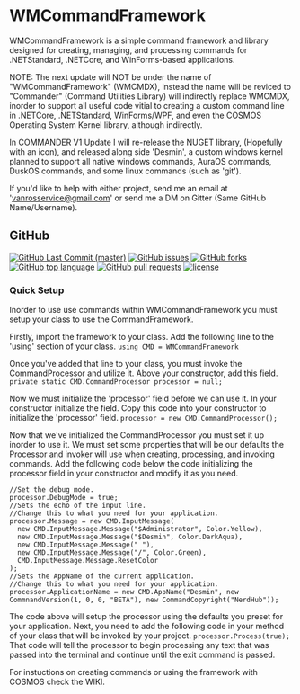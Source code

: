 # WMCommandFramework
WMCommandFramework is a simple command framework and library designed for creating, managing, and processing commands for .NETStandard, .NETCore, and WinForms-based applications.

NOTE: The next update will NOT be under the name of "WMCommandFramework" (WMCMDX), instead the name will be reviced to "Commander" (Command Utilities Library) will indirectly replace WMCMDX, inorder to support all useful code vitial to creating a custom command line in .NETCore, .NETStandard, WinForms/WPF, and even the COSMOS Operating System Kernel library, although indirectly.

In COMMANDER V1 Update I will re-release the NUGET library, (Hopefully with an icon), and released along side 'Desmin', a custom windows kernel planned to support all native windows commands, AuraOS commands, DuskOS commands, and some linux commands (such as 'git').

If you'd like to help with either project, send me an email at 'vanrosservice@gmail.com' or send me a DM on Gitter (Same GitHub Name/Username).

## GitHub
[![GitHub Last Commit (master)](https://img.shields.io/github/last-commit/WinMister332/WMCommandFramework/master.svg?style=popout-square)](https://github.com/WinMister332/WMCommandFramework/graphs/commit-activity)
[![GitHub issues](https://img.shields.io/github/issues/winmister332/wmcommandframework.svg?style=popout-square)](https://github.com/WinMister332/WMCommandFramework/issues)
[![GitHub forks](https://img.shields.io/github/forks/winmister332/wmcommandframework.svg?style=popout-square)](https://github.com/WinMister332/WMCommandFramework/network/members)
[![GitHub top language](https://img.shields.io/github/languages/top/winmister332/wmcommandframework.svg?style=popout-square)](https://github.com/WinMister332/WMCommandFramework/search?l=c%23)
[![GitHub pull requests](https://img.shields.io/github/issues-pr/winmister332/wmcommandframework.svg?style=popout-square)](https://github.com/WinMister332/WMCommandFramework/pulls?q=is%3Aopen+is%3Apr)
[![license](https://img.shields.io/github/license/winmister332/wmcommandframework.svg?style=popout-square)](https://github.com/WinMister332/WMCommandFramework/blob/master/LICENSE)

### Quick Setup
Inorder to use use commands within WMCommandFramework you must setup your class to use the CommandFramework.

Firstly, import the framework to your class.
Add the following line to the 'using' section of your class.
`using CMD = WMCommandFramework`

Once you've added that line to your class, you must invoke the CommandProcessor and utilize it.
Above your constructor, add this field.
`private static CMD.CommandProcessor processor = null;`

Now we must initialize the 'processor' field before we can use it. In your constructor initialize the field.
Copy this code into your constructor to initialize the 'processor' field.
`processor = new CMD.CommandProcessor();`

Now that we've initialized the CommandProcessor you must set it up inorder to use it. We must set some properties that will be our defaults the Processor and invoker will use when creating, processing, and invoking commands.
Add the following code below the code initializing the processor field in your constructor and modify it as you need.
```CSharp
//Set the debug mode.
processor.DebugMode = true;
//Sets the echo of the input line.
//Change this to what you need for your application.
processor.Message = new CMD.InputMessage(
  new CMD.InputMessage.Message("$Administrator", Color.Yellow),
  new CMD.InputMessage.Message("$Desmin", Color.DarkAqua),
  new CMD.InputMessage.Message(" "),
  new CMD.InputMessage.Message("/", Color.Green),
  CMD.InputMessage.Message.ResetColor
);
//Sets the AppName of the current application.
//Change this to what you need for your application.
processor.ApplicationName = new CMD.AppName("Desmin", new CommnandVersion(1, 0, 0, "BETA"), new CommandCopyright("NerdHub"));
```
The code above will setup the processor using the defaults you preset for your application.
Next, you need to add the following code in your method of your class that will be invoked by your project.
`processor.Process(true);`
That code will tell the processor to begin processing any text that was passed into the terminal and continue until the exit command is passed.

For instuctions on creating commands or using the framework with COSMOS check the WIKI.
